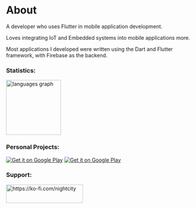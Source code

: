 <h1 align="left">About</h1>

A developer who uses Flutter in mobile application development.

Loves integrating IoT and Embedded systems into mobile applications more.

Most applications I developed were written using the Dart and Flutter framework, with Firebase as the backend.

<h3 align="left">Statistics:</h3>

<p align="left">
<!--   <img src="https://github-readme-stats.vercel.app/api?username=Tristaaaaan&hide_title=false&hide_rank=false&show_icons=true&include_all_commits=true&count_private=true&disable_animations=false&theme=dracula&locale=en&hide_border=false&order=1" height="150" alt="stats graph"  /> -->
  <img src="https://github-readme-stats.vercel.app/api/top-langs?username=Tristaaaaan&locale=en&hide_title=false&layout=compact&card_width=320&langs_count=5&theme=dracula&hide_border=false&order=2" height="150" alt="languages graph"  />
</p>

<h3 align="left">Personal Projects:</h3>

[![Get it on Google Play](https://img.shields.io/badge/Google_Play-SURI-34A853?style=for-the-badge&logo=googleplay)](https://play.google.com/store/apps/details?id=com.tristans.suri) [![Get it on Google Play](https://img.shields.io/badge/Google_Play-Winr-34A853?style=for-the-badge&logo=googleplay)](https://play.google.com/store/apps/details?id=com.tristans.winr) 

<h3 align="left">Support:</h3>

<p>
  <a href="https://ko-fi.com/nightcity"> <img align="left" src="https://cdn.ko-fi.com/cdn/kofi3.png?v=3" height="50" width="210" alt="https://ko-fi.com/nightcity" />
  </a> 
</p>






